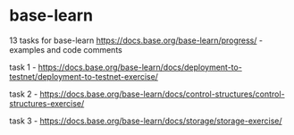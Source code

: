 # base-learn

13 tasks for base-learn https://docs.base.org/base-learn/progress/ - examples and code comments 


task 1 - https://docs.base.org/base-learn/docs/deployment-to-testnet/deployment-to-testnet-exercise/

task 2 - https://docs.base.org/base-learn/docs/control-structures/control-structures-exercise/

task 3 - https://docs.base.org/base-learn/docs/storage/storage-exercise/
